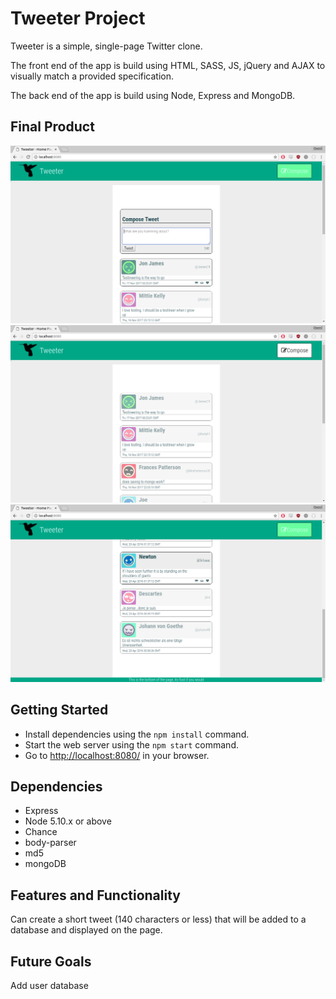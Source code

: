 # Tweeter Project

Tweeter is a simple, single-page Twitter clone.

The front end of the app is build using HTML, SASS, JS, jQuery and AJAX to visually match a provided specification.

The back end of the app is build using Node, Express and MongoDB.

## Final Product

!["Screenshot of the main page"](https://github.com/MarkZsombor/tweeter/blob/master/docs/tweeter.png)
!["Screenshot showing no new tweet section w/ compose button mouseover"](https://github.com/MarkZsombor/tweeter/blob/master/docs/tweeter_no_compose.png)
!["Screenshot showing mouseover of individual tweet"](https://github.com/MarkZsombor/tweeter/blob/master/docs/tweeter_tweetmouseover.png)

## Getting Started

- Install dependencies using the `npm install` command.
- Start the web server using the `npm start` command.
- Go to <http://localhost:8080/> in your browser.

## Dependencies

- Express
- Node 5.10.x or above
- Chance
- body-parser
- md5
- mongoDB

## Features and Functionality

Can create a short tweet (140 characters or less) that will be added to a database and displayed on the page.

## Future Goals

Add user database
